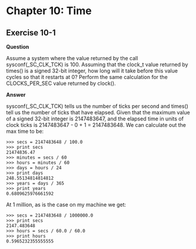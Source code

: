 Chapter 10: Time
================

Exercise 10-1
-------------

**Question**

Assume a system where the value returned by the call
sysconf(_SC_CLK_TCK) is 100.  Assuming that the clock_t value returned
by times()  is a signed 32-bit integer, how long will it take before
this value cycles so that it restarts at 0?  Perform the same
calculation for the CLOCKS_PER_SEC value returned by clock().

**Answer**

sysconf(_SC_CLK_TCK) tells us the number of ticks per second and
times() tell us the number of ticks that have elapsed.  Given that the
maximum value of a signed 32-bit integer is 2147483647, and the elapsed 
time in units of clock ticks is 2147483647 - 0 + 1 = 2147483648. We can
calculate out the max time to be:

    >>> secs = 2147483648 / 100.0
    >>> print secs
    21474836.47
    >>> minutes = secs / 60
    >>> hours = minutes / 60
    >>> days = hours / 24
    >>> print days
    248.55134814814812
    >>> years = days / 365
    >>> print years
    0.6809625976661592

At 1 million, as is the case on my machine we get:

    >>> secs = 2147483648 / 1000000.0
    >>> print secs
    2147.483648
    >>> hours = secs / 60.0 / 60.0
    >>> print hours
    0.5965232355555555
